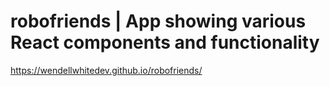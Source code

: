 # robofriends | App showing various React components and functionality
https://wendellwhitedev.github.io/robofriends/
